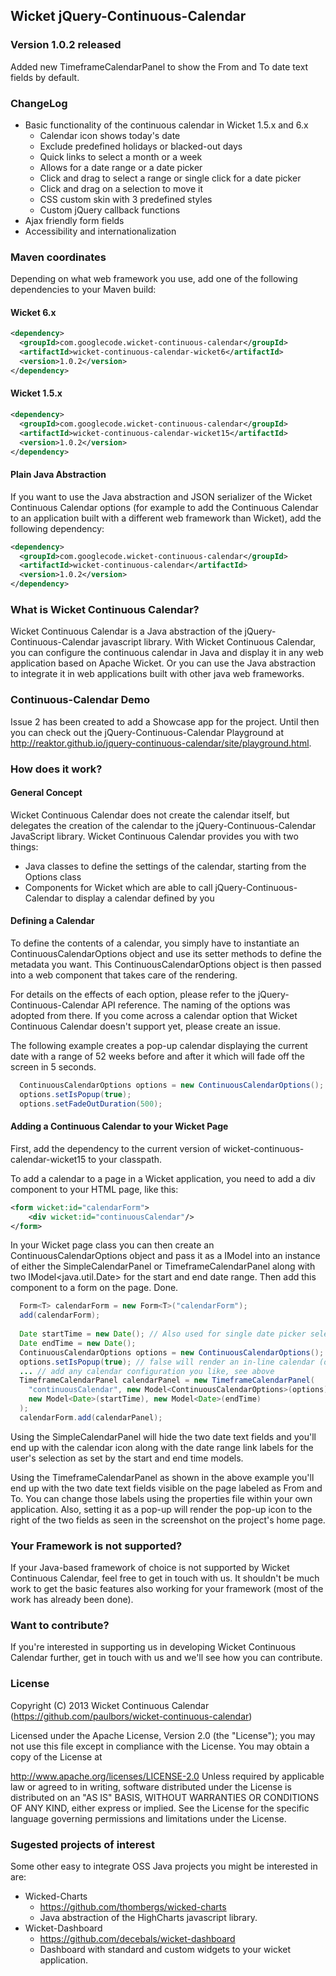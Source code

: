 ## Wicket jQuery-Continuous-Calendar

### Version 1.0.2 released
Added new TimeframeCalendarPanel to show the From and To date text fields by default.

### ChangeLog
- Basic functionality of the continuous calendar in Wicket 1.5.x and 6.x
    - Calendar icon shows today's date
    - Exclude predefined holidays or blacked-out days
    - Quick links to select a month or a week
    - Allows for a date range or a date picker
    - Click and drag to select a range or single click for a date picker
    - Click and drag on a selection to move it
    - CSS custom skin with 3 predefined styles
    - Custom jQuery callback functions
- Ajax friendly form fields
- Accessibility and internationalization

### Maven coordinates
Depending on what web framework you use, add one of the following dependencies to your Maven build:

#### Wicket 6.x
```xml
<dependency>
  <groupId>com.googlecode.wicket-continuous-calendar</groupId>
  <artifactId>wicket-continuous-calendar-wicket6</artifactId>
  <version>1.0.2</version>
</dependency>
```

#### Wicket 1.5.x
```xml
<dependency>
  <groupId>com.googlecode.wicket-continuous-calendar</groupId>
  <artifactId>wicket-continuous-calendar-wicket15</artifactId>
  <version>1.0.2</version>
</dependency>
```

#### Plain Java Abstraction
If you want to use the Java abstraction and JSON serializer of the Wicket Continuous Calendar options (for example to add the Continuous Calendar to an application built with a different web framework than Wicket), add the following dependency:
```xml
<dependency>
  <groupId>com.googlecode.wicket-continuous-calendar</groupId>
  <artifactId>wicket-continuous-calendar</artifactId>
  <version>1.0.2</version>
</dependency>
```

### What is Wicket Continuous Calendar?
Wicket Continuous Calendar is a Java abstraction of the jQuery-Continuous-Calendar javascript library. With Wicket Continuous Calendar, you can configure the continuous calendar in Java and display it in any web application based on Apache Wicket. Or you can use the Java abstraction to integrate it in web applications built with other java web frameworks.

### Continuous-Calendar Demo
Issue 2 has been created to add a Showcase app for the project. Until then you can check out the jQuery-Continuous-Calendar Playground at http://reaktor.github.io/jquery-continuous-calendar/site/playground.html.

### How does it work?

#### General Concept
Wicket Continuous Calendar does not create the calendar itself, but delegates the creation of the calendar to the jQuery-Continuous-Calendar JavaScript library. Wicket Continuous Calendar provides you with two things:

- Java classes to define the settings of the calendar, starting from the Options class
- Components for Wicket which are able to call jQuery-Continuous-Calendar to display a calendar defined by you

#### Defining a Calendar
To define the contents of a calendar, you simply have to instantiate an ContinuousCalendarOptions object and use its setter methods to define the metadata you want. This ContinuousCalendarOptions object is then passed into a web component that takes care of the rendering.

For details on the effects of each option, please refer to the jQuery-Continuous-Calendar API reference. The naming of the options was adopted from there. If you come across a calendar option that Wicket Continuous Calendar doesn't support yet, please create an issue.

The following example creates a pop-up calendar displaying the current date with a range of 52 weeks before and after it which will fade off the screen in 5 seconds.
```java
  ContinuousCalendarOptions options = new ContinuousCalendarOptions();
  options.setIsPopup(true);
  options.setFadeOutDuration(500);
```

#### Adding a Continuous Calendar to your Wicket Page
First, add the dependency to the current version of wicket-continuous-calendar-wicket15 to your classpath.

To add a calendar to a page in a Wicket application, you need to add a div component to your HTML page, like this:
```xml
<form wicket:id="calendarForm">
    <div wicket:id="continuousCalendar"/>
</form>
```

In your Wicket page class you can then create an ContinuousCalendarOptions object and pass it as a IModel into an instance of either the SimpleCalendarPanel or TimeframeCalendarPanel along with two IModel<java.util.Date> for the start and end date range. Then add this component to a form on the page. Done.
```java
  Form<T> calendarForm = new Form<T>("calendarForm");
  add(calendarForm);
  
  Date startTime = new Date(); // Also used for single date picker selection
  Date endTime = new Date();
  ContinuousCalendarOptions options = new ContinuousCalendarOptions();
  options.setIsPopup(true); // false will render an in-line calendar (default option)
  ... // add any calendar configuration you like, see above
  TimeframeCalendarPanel calendarPanel = new TimeframeCalendarPanel(
    "continuousCalendar", new Model<ContinuousCalendarOptions>(options),
    new Model<Date>(startTime), new Model<Date>(endTime)
  );
  calendarForm.add(calendarPanel);
```

Using the SimpleCalendarPanel will hide the two date text fields and you'll end up with the calendar icon along with the date range link labels for the user's selection as set by the start and end time models.

Using the TimeframeCalendarPanel as shown in the above example you'll end up with the two date text fields visible on the page labeled as From and To. You can change those labels using the properties file within your own application. Also, setting it as a pop-up will render the pop-up icon to the right of the two fields as seen in the screenshot on the project's home page.

### Your Framework is not supported?
If your Java-based framework of choice is not supported by Wicket Continuous Calendar, feel free to get in touch with us. It shouldn't be much work to get the basic features also working for your framework (most of the work has already been done).

### Want to contribute?
If you're interested in supporting us in developing Wicket Continuous Calendar further, get in touch with us and we'll see how you can contribute.

### License
Copyright (C) 2013 Wicket Continuous Calendar (https://github.com/paulbors/wicket-continuous-calendar)

Licensed under the Apache License, Version 2.0 (the "License"); you may not use this file except in compliance with the License. You may obtain a copy of the License at

http://www.apache.org/licenses/LICENSE-2.0
Unless required by applicable law or agreed to in writing, software distributed under the License is distributed on an "AS IS" BASIS, WITHOUT WARRANTIES OR CONDITIONS OF ANY KIND, either express or implied. See the License for the specific language governing permissions and limitations under the License.

### Sugested projects of interest
Some other easy to integrate OSS Java projects you might be interested in are:

- Wicked-Charts
    - https://github.com/thombergs/wicked-charts
    - Java abstraction of the HighCharts javascript library.
- Wicket-Dashboard
    - https://github.com/decebals/wicket-dashboard
    - Dashboard with standard and custom widgets to your wicket application.
